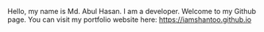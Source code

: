 Hello, my name is Md. Abul Hasan. I am a developer. Welcome to my Github page.
You can visit my portfolio website here: https://iamshantoo.github.io
